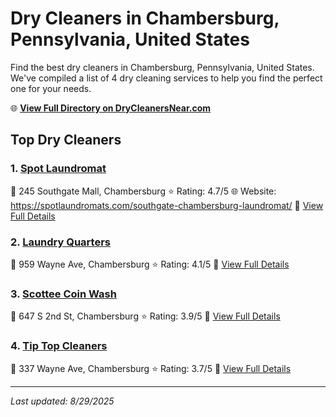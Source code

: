 # Dry Cleaners in Chambersburg, Pennsylvania, United States

Find the best dry cleaners in Chambersburg, Pennsylvania, United States. We've compiled a list of 4 dry cleaning services to help you find the perfect one for your needs.

🌐 **[View Full Directory on DryCleanersNear.com](https://drycleanersnear.com/city/US/Pennsylvania/Chambersburg)**

## Top Dry Cleaners

### 1. [Spot Laundromat](https://drycleanersnear.com/dryCleaner/6879aaacbf3f71911faac14b/spot-laundromat)
📍 245 Southgate Mall, Chambersburg
⭐ Rating: 4.7/5
🌐 Website: https://spotlaundromats.com/southgate-chambersburg-laundromat/
🔗 [View Full Details](https://drycleanersnear.com/dryCleaner/6879aaacbf3f71911faac14b/spot-laundromat)

### 2. [Laundry Quarters](https://drycleanersnear.com/dryCleaner/6879aab7bf3f71911faac27d/laundry-quarters)
📍 959 Wayne Ave, Chambersburg
⭐ Rating: 4.1/5
🔗 [View Full Details](https://drycleanersnear.com/dryCleaner/6879aab7bf3f71911faac27d/laundry-quarters)

### 3. [Scottee Coin Wash](https://drycleanersnear.com/dryCleaner/6879aab3bf3f71911faac22b/scottee-coin-wash)
📍 647 S 2nd St, Chambersburg
⭐ Rating: 3.9/5
🔗 [View Full Details](https://drycleanersnear.com/dryCleaner/6879aab3bf3f71911faac22b/scottee-coin-wash)

### 4. [Tip Top Cleaners](https://drycleanersnear.com/dryCleaner/6879aaafbf3f71911faac1aa/tip-top-cleaners)
📍 337 Wayne Ave, Chambersburg
⭐ Rating: 3.7/5
🔗 [View Full Details](https://drycleanersnear.com/dryCleaner/6879aaafbf3f71911faac1aa/tip-top-cleaners)


---

*Last updated: 8/29/2025*

